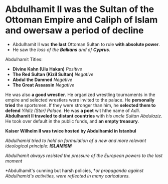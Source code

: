 # Abdulhamit II was the **Sultan of the Ottoman Empire and Caliph of Islam** and owersaw a **period of decline**

- Abdulhamit II was **the last** Ottoman Sultan to rule **with absolute power**.
- He saw the *loss of the **Balkans** and of **Cyprus***.

Abdulhamit Titles:
- **Divine Kahn (Ulu Hakan)** *Positive*
- **The Red Sultan (Kizil Sultan)** *Negative*
- **Abdul the Damned** *Negative*
- **The Great Assassin** *Negative*

He was also **a good wrestler**. He organized wrestling tournaments in the empire and selected wrestlers were invited to the palace. He **personally tried** the sportsmen. If they were stronger than him, he **selected them to defend** *Yildiz (Star) Palace*.
He was **a poet** wit hthe name of *Adli*.
**Abdulhamit II traveled to distant countries** with *his uncle Sultan Abdulaziz*.
He took over default in the public funds, and **an empty treasury**.

**Kaiser Wilhelm II was twice hosted by Abdulhamid in Istanbul**

*Abdulhamid tried to hold on formulation of a new and more relevant ideological principle: **ISLAMISM***

*Abdulhamit always resisted the pressure of the European powers to the last moment*

*Abdulhamit's cunning but harsh policies, **or propaganda against Abdulhamid's  activities, were reflected in many caricatures.*
